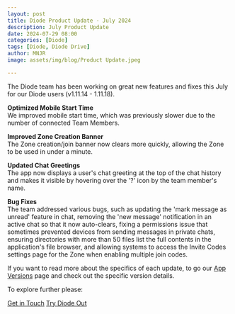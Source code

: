 ```yaml
---
layout: post
title: Diode Product Update - July 2024
description: July Product Update
date: 2024-07-29 08:00
categories: [Diode]
tags: [Diode, Diode Drive]
author: MNJR
image: assets/img/blog/Product Update.jpeg

---
```

The Diode team has been working on great new features and fixes this July for our Diode users (v1.11.14 - 1.11.18).

**Optimized Mobile Start Time**
<br> We improved mobile start time, which was previously slower due to the number of connected Team Members. 

**Improved Zone Creation Banner** 
<br>The Zone creation/join banner now clears more quickly, allowing the Zone to be used in under a minute.

**Updated Chat Greetings** 
<br> The app now displays a user's chat greeting at the top of the chat history and makes it visible by hovering over the '?' icon by the team member's name.


**Bug Fixes** 
<br>
The team addressed various bugs, such as updating the 'mark message as unread' feature in chat, removing the 'new message' notification in an active chat so that it now auto-clears, fixing a permissions issue that sometimes prevented devices from sending messages in private chats, ensuring directories with more than 50 files list the full contents in the application's file browser, and allowing systems to access the Invite Codes settings page for the Zone when enabling multiple join codes.

If you want to read more about the specifics of each update, to go our [App Versions](https://support.diode.io/category/9gss923s33-diode-app-updates-version) page and check out the specific version details.

To explore further please:
<div class="story__buttons">
  <a href="{{"https://contactdiode.paperform.co"}}" class="btn" target="">Get in Touch</a>
  <a href="#download-app" class="btn popup-open" target="">Try Diode Out</a>
</div>
